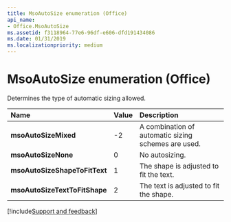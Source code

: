 ```yaml
---
title: MsoAutoSize enumeration (Office)
api_name:
- Office.MsoAutoSize
ms.assetid: f3118964-77e6-96df-e606-dfd191434086
ms.date: 01/31/2019
ms.localizationpriority: medium
---
```



# MsoAutoSize enumeration (Office)

Determines the type of automatic sizing allowed.

|Name|Value|Description|
|:-----|:-----|:-----|
|**msoAutoSizeMixed**|-2|A combination of automatic sizing schemes are used.|
|**msoAutoSizeNone**|0|No autosizing.|
|**msoAutoSizeShapeToFitText**|1|The shape is adjusted to fit the text.|
|**msoAutoSizeTextToFitShape**|2|The text is adjusted to fit the shape.|

[!include[Support and feedback](~/includes/feedback-boilerplate.md)]